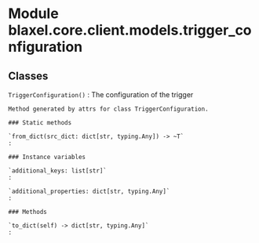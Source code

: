 Module blaxel.core.client.models.trigger_configuration
======================================================

Classes
-------

`TriggerConfiguration()`
:   The configuration of the trigger
    
    Method generated by attrs for class TriggerConfiguration.

    ### Static methods

    `from_dict(src_dict: dict[str, typing.Any]) ‑> ~T`
    :

    ### Instance variables

    `additional_keys: list[str]`
    :

    `additional_properties: dict[str, typing.Any]`
    :

    ### Methods

    `to_dict(self) ‑> dict[str, typing.Any]`
    :